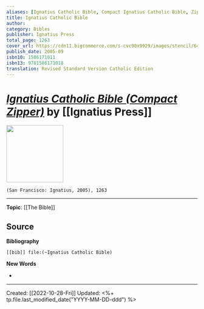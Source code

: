 ```yaml
---
aliases: [Ignatius Catholic Bible, Compact Ignatius Catholic Bible, Zipper Ignatius Catholic Bible]
title: Ignatius Catholic Bible
author: 
category: Bibles
publisher: Ignatius Press
total_page: 1263
cover_url: https://cdn11.bigcommerce.com/s-cvc90x9929/images/stencil/640w/products/1179/1399/IBCZP_r__91421.1617023700.jpg?c=1
publish_date: 2005-09
isbn10: 1586171011
isbn13: 9781586171018
translation: Revised Standard Version Catholic Edition
---
```

# *[Ignatius Catholic Bible (Compact Zipper)](https://ignatius.com/ignatius-bible-compact-ibczp/)* by [[Ignatius Press]]

<img src="https://cdn11.bigcommerce.com/s-cvc90x9929/images/stencil/640w/products/1179/1399/IBCZP_r__91421.1617023700.jpg?c=1" width=150>

`(San Francisco: Ignatius, 2005), 1263`

--- 
**Topic**: [[The Bible]] 

**Source**
- 


**Bibliography**

```query
[[bib]] file:(~Ignatius Catholic Bible)
```
 

**New Words**

- 

---
Created: [[2022-10-28-Fri]]
Updated: <%+ tp.file.last_modified_date("YYYY-MM-DD-ddd") %>
